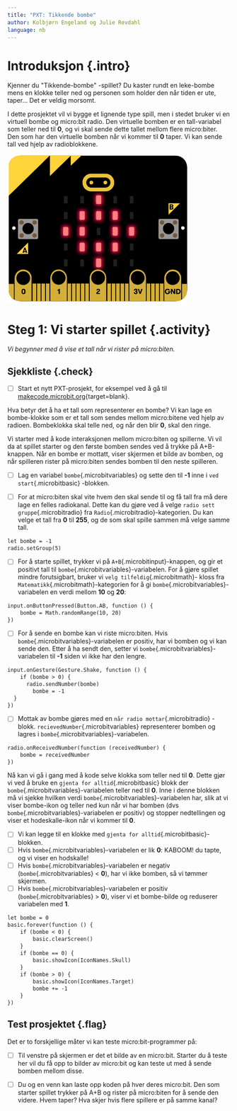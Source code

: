 ```yaml
---
title: "PXT: Tikkende bombe"
author: Kolbjørn Engeland og Julie Revdahl
language: nb
---
```


# Introduksjon {.intro}

Kjenner du "Tikkende-bombe" -spillet? Du kaster rundt en leke-bombe mens en klokke teller ned og
personen som holder den når tiden er ute, taper... Det er veldig morsomt.

I dette prosjektet vil vi bygge et lignende type spill, men i stedet bruker vi en virtuell bombe og micro:bit radio.
Den virtuelle bomben er en tall-variabel som teller ned til __0__, og vi skal sende dette tallet mellom flere micro:biter.
Den som har den virtuelle bomben når vi kommer til __0__ taper. Vi kan sende tall ved hjelp av radioblokkene.

![Bilde av en microbit som viser en bombe](bombe.png)

# Steg 1: Vi starter spillet {.activity}

_Vi begynner med å vise et tall når vi rister på micro:biten._

## Sjekkliste {.check}

- [ ] Start et nytt PXT-prosjekt, for eksempel ved å gå til
      [makecode.microbit.org](https://makecode.microbit.org/?lang=no){target=blank}.

Hva betyr det å ha et tall som representerer en bombe? Vi kan lage en bombe-klokke som er et tall som sendes
mellom micro:bitene ved hjelp av radioen. Bombeklokka skal telle ned, og når den blir __0__, skal den ringe.

Vi starter med å kode interaksjonen mellom micro:biten og spillerne. Vi vil da at spillet starter og den første
bomben sendes ved å trykke på A+B-knappen. Når en bombe er mottatt, viser skjermen et bilde av bomben,
og når spilleren rister på micro:biten sendes bomben til den neste spilleren.

- [ ] Lag en variabel `bombe`{.microbitvariables} og sette den til __-1__ inne i `ved start`{.microbitbasic} -blokken.

- [ ] For at micro:biten skal vite hvem den skal sende til og få tall fra må dere lage en felles radiokanal.
      Dette kan du gjøre ved å velge `radio sett gruppe`{.microbitradio} fra `Radio`{.microbitradio}-kategorien.
      Du kan velge et tall fra __0__ til __255__, og de som skal spille sammen må velge samme tall.

```microbit
let bombe = -1
radio.setGroup(5)
```

- [ ] For å starte spillet, trykker vi på `A+B`{.microbitinput}-knappen, og gir et positivt tall til `bombe`{.microbitvariables}-variabelen. For å gjøre
      spillet mindre forutsigbart, bruker vi `velg tilfeldig`{.microbitmath}- kloss fra `Matematikk`{.microbitmath}-kategorien for å gi
      `bombe`{.microbitvariables}-variabelen en verdi mellom __10__ og __20__:

```microbit
input.onButtonPressed(Button.AB, function () {
    bombe = Math.randomRange(10, 20)
})
```

- [ ] For å sende en bombe kan vi riste micro:biten. Hvis `bombe`{.microbitvariables}-variabelen er positiv, har vi bomben og vi kan
      sende den. Etter å ha sendt den, setter vi `bombe`{.microbitvariables}-variabelen til __-1__ siden vi ikke har den lengre.

```microbit
input.onGesture(Gesture.Shake, function () {
    if (bombe > 0) {
      radio.sendNumber(bombe)
        bombe = -1
  }
})
```

- [ ] Mottak av bombe gjøres med en `når radio mottar`{.microbitradio} -blokk. `recievedNumber`{.microbitvariables} representerer bomben og
      lagres i `bombe`{.microbitvariables}-variabelen.

```microbit
radio.onReceivedNumber(function (receivedNumber) {
    bombe = receivedNumber
})
```

Nå kan vi gå i gang med å kode selve klokka som teller ned til __0__. Dette gjør vi ved å bruke en `gjenta for alltid`{.microbitbasic} blokk
der `bombe`{.microbitvariables}-variabelen teller ned til __0__. Inne i denne blokken må vi sjekke hvilken verdi `bombe`{.microbitvariables}-variabelen har, slik at vi
viser bombe-ikon og teller ned kun når vi har bomben (dvs `bombe`{.microbitvariables}-variabelen er positiv) og stopper nedtellingen og viser
et hodeskalle-ikon når vi kommer til __0__.

- [ ] Vi kan legge til en klokke med `gjenta for alltid`{.microbitbasic}-blokken.
- [ ] Hvis `bombe`{.microbitvariables}-variabelen er lik __0__: KABOOM! du tapte, og vi viser en hodskalle!
- [ ] Hvis `bombe`{.microbitvariables}-variabelen er negativ (`bombe`{.microbitvariables} < __0__), har vi ikke bomben, så vi tømmer skjermen.
- [ ] Hvis `bombe`{.microbitvariables}-variabelen er positiv (`bombe`{.microbitvariables} > __0__), viser vi et bombe-bilde og reduserer variabelen med __1__.

```microbit
let bombe = 0
basic.forever(function () {
    if (bombe < 0) {
        basic.clearScreen()
    }
    if (bombe == 0) {
        basic.showIcon(IconNames.Skull)
    }
    if (bombe > 0) {
        basic.showIcon(IconNames.Target)
        bombe += -1
    }
})
```

## Test prosjektet {.flag}

Det er to forskjellige måter vi kan teste micro:bit-programmer på:

- [ ] Til venstre på skjermen er det et bilde av en micro:bit. Starter du å teste her vil du få opp to bilder av
      micro:bit og kan teste ut med å sende bomben mellom disse.

- [ ] Du og en venn kan laste opp koden på hver deres micro:bit. Den som starter spillet trykker på A+B
      og rister på micro:biten for å sende den videre. Hvem taper? Hva skjer hvis flere spillere er på samme kanal?

